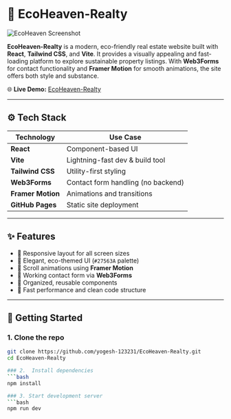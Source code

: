 # 🏡 EcoHeaven-Realty

![EcoHeaven Screenshot](https://github.com/yogesh-123231/EcoHeaven-Realty/blob/main/public/Images/Screenshot.png)

**EcoHeaven-Realty** is a modern, eco-friendly real estate website built with **React**, **Tailwind CSS**, and **Vite**. It provides a visually appealing and fast-loading platform to explore sustainable property listings. With **Web3Forms** for contact functionality and **Framer Motion** for smooth animations, the site offers both style and substance.

🌐 **Live Demo:** [EcoHeaven-Realty](https://yogesh-123231.github.io/EcoHeaven-Realty/)

---

## ⚙️ Tech Stack

| Technology     | Use Case                           |
|----------------|------------------------------------|
| **React**      | Component-based UI                 |
| **Vite**       | Lightning-fast dev & build tool    |
| **Tailwind CSS** | Utility-first styling             |
| **Web3Forms**  | Contact form handling (no backend) |
| **Framer Motion** | Animations and transitions      |
| **GitHub Pages** | Static site deployment            |

---

## ✨ Features

- 🔹 Responsive layout for all screen sizes
- 🔹 Elegant, eco-themed UI (`#27563A` palette)
- 🔹 Scroll animations using **Framer Motion**
- 🔹 Working contact form via **Web3Forms**
- 🔹 Organized, reusable components
- 🔹 Fast performance and clean code structure

---

## 🚀 Getting Started

### 1. Clone the repo
```bash
git clone https://github.com/yogesh-123231/EcoHeaven-Realty.git
cd EcoHeaven-Realty

### 2.  Install dependencies
```bash
npm install

### 3. Start development server
```bash
npm run dev


